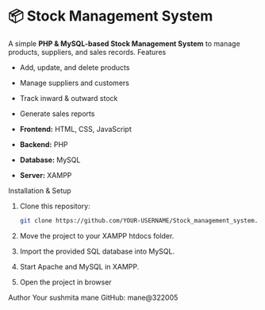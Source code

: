 # 📦 Stock Management System

A simple **PHP & MySQL-based Stock Management System** to manage products, suppliers, and sales records.
   Features
- Add, update, and delete products
- Manage suppliers and customers
- Track inward & outward stock
- Generate sales reports

- **Frontend:** HTML, CSS, JavaScript  
- **Backend:** PHP  
- **Database:** MySQL  
- **Server:** XAMPP  

 Installation & Setup
1. Clone this repository:
   ```bash
   git clone https://github.com/YOUR-USERNAME/Stock_management_system.git
2. Move the project to your XAMPP htdocs folder.

3. Import the provided SQL database into MySQL.

4. Start Apache and MySQL in XAMPP.

5. Open the project in browser

Author
Your sushmita mane
GitHub: mane@322005
